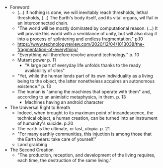 - Foreword
	- (...) if nothing is done, we will inevitably reach thresholds, lethal thresholds, (...) The Earth's body itself, and its vital organs, wil lfail in an interconnected chain.
	- "The world will be mostly dominated by computational reason. (...) It will provide this world with a semblance of unity, but will also drag it into a process of splintering and endless fragmentation." p.10
	- https://www.technologyreview.com/2020/12/04/1013038/the-fragmentation-of-everything/
	- "Everything will therefore revolve around technology." p. 10
	- Mutant power p. 11
		- "A large part of everyday life unfolds thanks to the ready availability of sites"
	- "Yet, while the human lends part of its own individuality as a living being to the object, the latter nonetheless acquires an autonomous existence." p. 13
	- The human is "among the machines that operate with them" and, according to an animistic metaphysics, in them. p. 13
		- Machines having an android character
- The Universal Right to Breath
	- Indeed, when brought to its maximum point of incandescence, the technical object, a human creation, can be turned into an instrument of humanity's suicide. p.20
	- The earth is the ultimate, or last, utopia. p. 21
	- "For many earthly communities, this injuction is among those that the Earth bears: take care of yourself."
	- Land grabbing
- The Second Creation
	- "The production, reception, and development of the living requires, each time, the destruction of the same living."